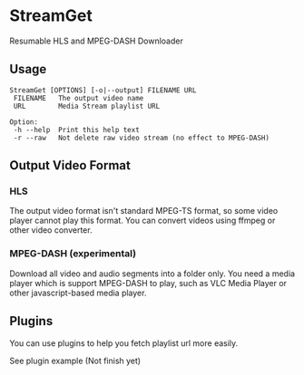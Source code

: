 # StreamGet
Resumable HLS and MPEG-DASH Downloader

## Usage
```
StreamGet [OPTIONS] [-o|--output] FILENAME URL
 FILENAME	The output video name
 URL		Media Stream playlist URL

Option: 
 -h	--help	Print this help text
 -r	--raw	Not delete raw video stream (no effect to MPEG-DASH)
```

## Output Video Format
### HLS
The output video format isn't standard MPEG-TS format, so some video player cannot play this format. You can convert videos using ffmpeg or other video converter.

### MPEG-DASH (experimental)
Download all video and audio segments into a folder only. You need a media player which is support  MPEG-DASH to play, such as VLC Media Player or other javascript-based media player.


## Plugins
You can use plugins to help you fetch playlist url more easily.

See plugin example (Not finish yet)
